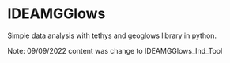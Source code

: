 # IDEAMGGlows
Simple data analysis with tethys and geoglows library in python.

Note:
09/09/2022 content was change to IDEAMGGlows_Ind_Tool
